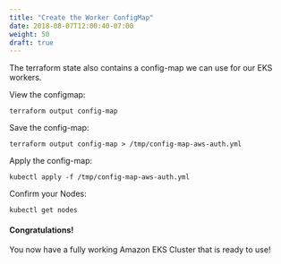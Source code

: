 ```yaml
---
title: "Create the Worker ConfigMap"
date: 2018-08-07T12:00:40-07:00
weight: 50
draft: true
---
```


The terraform state also contains a config-map we can use for our EKS workers.

View the configmap:
```
terraform output config-map
```

Save the config-map:
```
terraform output config-map > /tmp/config-map-aws-auth.yml
```

Apply the config-map:
```
kubectl apply -f /tmp/config-map-aws-auth.yml
```

Confirm your Nodes:
```
kubectl get nodes
```

#### Congratulations!
You now have a fully working Amazon EKS Cluster that is ready to use!

